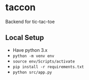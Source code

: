 # taccon

Backend for tic-tac-toe

## Local Setup

- Have python 3.x
- `python -m venv env`
- `source env/Scripts/activate`
- `pip install -r requirements.txt`
- `python src/app.py`
